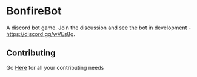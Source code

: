 # BonfireBot

A discord bot game. Join the discussion and see the bot in development - https://discord.gg/wVEs8g.

## Contributing
Go [Here](https://github.com/danhendrix/BonfireBot/blob/master/CONTRIBUTING.md) for all your contributing needs

